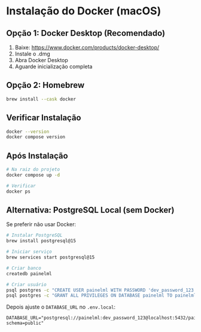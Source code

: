 # Instalação do Docker (macOS)

## Opção 1: Docker Desktop (Recomendado)

1. Baixe: https://www.docker.com/products/docker-desktop/
2. Instale o .dmg
3. Abra Docker Desktop
4. Aguarde inicialização completa

## Opção 2: Homebrew

```bash
brew install --cask docker
```

## Verificar Instalação

```bash
docker --version
docker compose version
```

## Após Instalação

```bash
# Na raiz do projeto
docker compose up -d

# Verificar
docker ps
```

## Alternativa: PostgreSQL Local (sem Docker)

Se preferir não usar Docker:

```bash
# Instalar PostgreSQL
brew install postgresql@15

# Iniciar serviço
brew services start postgresql@15

# Criar banco
createdb painelml

# Criar usuário
psql postgres -c "CREATE USER painelml WITH PASSWORD 'dev_password_123';"
psql postgres -c "GRANT ALL PRIVILEGES ON DATABASE painelml TO painelml;"
```

Depois ajuste o `DATABASE_URL` no `.env.local`:
```
DATABASE_URL="postgresql://painelml:dev_password_123@localhost:5432/painelml?schema=public"
```
